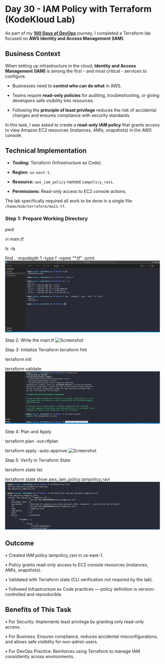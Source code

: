 # Day 30 - IAM Policy with Terraform (KodeKloud Lab)

As part of my **[100 Days of DevOps](https://github.com/folaaramide/100-days-of-devops)** journey, I completed a Terraform lab focused on **AWS Identity and Access Management (IAM)**.

## Business Context

When setting up infrastructure in the cloud, **Identity and Access Management (IAM)** is among the first - and most critical - services to configure.  

- Businesses need to **control who can do what** in AWS.  

- Teams require **read-only policies** for auditing, troubleshooting, or giving developers safe visibility into resources.  

- Following the **principle of least privilege** reduces the risk of accidental changes and ensures compliance with security standards.  

In this task, I was asked to create a **read-only IAM policy** that grants access to view Amazon EC2 resources (instances, AMIs, snapshots) in the AWS console.

## Technical Implementation

- **Tooling:** Terraform (Infrastructure as Code).  

- **Region:** `us-east-1`.  

- **Resource:** `aws_iam_policy` named `iampolicy_ravi`.  

- **Permissions:** Read-only access to EC2 console actions.  

The lab specifically required all work to be done in a single file: `/home/bob/terraform/main.tf`.

### Step 1: Prepare Working Directory
pwd

vi main.tf

ls -la

find . -maxdepth 1 -type f -name "*.tf" -print
![Screenshot](screenshots/directory-set-up.png)

Step 2: Write the main.tf
![Screenshot](screenshots/main,tf.png)

Step 3: Initialize Terraform
terraform fmt

terraform init

terraform validate
![Screenshot](screenshots/terraform-init.png)

Step 4: Plan and Apply

terraform plan -out=tfplan

terraform apply -auto-approve
![Screenshot](screenshots/terraform-apply.png)

Step 5: Verify in Terraform State

terraform state list

terraform state show aws_iam_policy.iampolicy_ravi
![Screenshot](screenshots/terraform-show.png)

## Outcome
•	Created IAM policy iampolicy_ravi in us-east-1.

•	Policy grants read-only access to EC2 console resources (instances, AMIs, snapshots).

•	Validated with Terraform state (CLI verification not required by the lab).

•	Followed Infrastructure as Code practices — policy definition is version-controlled and reproducible.

## Benefits of This Task
•	For Security: Implements least privilege by granting only read-only access.

•	For Business: Ensures compliance, reduces accidental misconfigurations, and allows safe visibility for non-admin users.

•	For DevOps Practice: Reinforces using Terraform to manage IAM consistently across environments.

